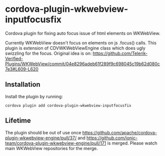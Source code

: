 # cordova-plugin-wkwebview-inputfocusfix
Cordova plugin for fixing auto focus issue of html elements on WKWebView. 

Currently WKWebView doesn't focus on elements on js .focus() calls. This plugin is extension of CDVWKWebViewEngine class which does ugly swizzling for the focus. Original idea is on: https://github.com/Telerik-Verified-Plugins/WKWebView/commit/04e8296adeb61f289f9c698045c19b62d080c7e3#L609-L620 

## Installation

Install the plugin by running:
```
cordova plugin add cordova-plugin-wkwebview-inputfocusfix
```

## Lifetime

The plugin should be out of use once https://github.com/apache/cordova-plugin-wkwebview-engine/pull/37/ and https://github.com/ionic-team/cordova-plugin-wkwebview-engine/pull/171 is merged. Please watch main WKWebView repositories for the merge.
